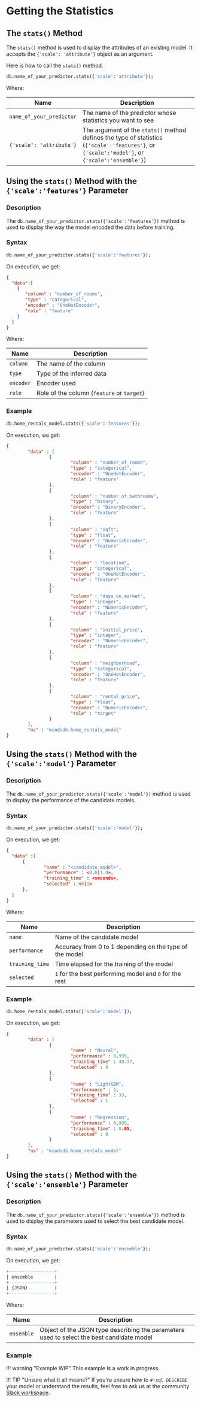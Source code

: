 # Getting the Statistics

## The `stats()` Method

The `stats()` method is used to display the attributes of an existing model. It accepts the `{'scale': 'attribute'}` object as an argument.

Here is how to call the `stats()` method.

```sql
db.name_of_your_predictor.stats({'scale':'attribute'});
```

Where:

| Name                       | Description                                                                                                                                       |
| ---------------------------|---------------------------------------------------------------------------------------------------------------------------------------------------|
| `name_of_your_predictor`   | The name of the predictor whose statistics you want to see                                                                                        |
| `{'scale': 'attribute'}`   | The argument of the `stats()` method defines the type of statistics (`{'scale':'features'}`, or `{'scale':'model'}`, or `{'scale':'ensemble'}`)   |

## Using the `stats()` Method with the `{'scale':'features'}` Parameter

### Description

The `db.name_of_your_predictor.stats({'scale':'features'})` method is used to display the way the model encoded the data before training.

### Syntax

```sql
db.name_of_your_predictor.stats({'scale':'features'});
```

On execution, we get:

```json
{
  "data":[
    {
       "column" : "number_of_rooms",
       "type" : "categorical",
       "encoder" : "OneHotEncoder",
       "role" : "feature"
    }
  ]
}
```

Where:

| Name            | Description                                      |
| --------------- | ------------------------------------------------ |
| `column`        | The name of the column                           |
| `type`          | Type of the inferred data                        |
| `encoder`       | Encoder used                                     |
| `role`          | Role of the column (`feature` or `target`)       |

### Example

```sql
db.home_rentals_model.stats({'scale':'features'});
```

On execution, we get:

```json
{
        "data" : [
                {
                        "column" : "number_of_rooms",
                        "type" : "categorical",
                        "encoder" : "OneHotEncoder",
                        "role" : "feature"
                },
                {
                        "column" : "number_of_bathrooms",
                        "type" : "binary",
                        "encoder" : "BinaryEncoder",
                        "role" : "feature"
                },
                {
                        "column" : "sqft",
                        "type" : "float",
                        "encoder" : "NumericEncoder",
                        "role" : "feature"
                },
                {
                        "column" : "location",
                        "type" : "categorical",
                        "encoder" : "OneHotEncoder",
                        "role" : "feature"
                },
                {
                        "column" : "days_on_market",
                        "type" : "integer",
                        "encoder" : "NumericEncoder",
                        "role" : "feature"
                },
                {
                        "column" : "initial_price",
                        "type" : "integer",
                        "encoder" : "NumericEncoder",
                        "role" : "feature"
                },
                {
                        "column" : "neighborhood",
                        "type" : "categorical",
                        "encoder" : "OneHotEncoder",
                        "role" : "feature"
                },
                {
                        "column" : "rental_price",
                        "type" : "float",
                        "encoder" : "NumericEncoder",
                        "role" : "target"
                }
        ],
        "ns" : "mindsdb.home_rentals_model"
}
```

## Using the `stats()` Method with the `{'scale':'model'}` Parameter

### Description

The `db.name_of_your_predictor.stats({'scale':'model'})` method is used to display the performance of the candidate models.

### Syntax

```sql
db.name_of_your_predictor.stats({'scale':'model'});
```

On execution, we get:

```json
{
  "data" :[
      {
              "name" : "<candidate_model>",
              "performance" : <0.0|1.0>,
              "training_time" : <seconds>,
              "selected" : <0|1>
      },
  ]
}
```

Where:

| Name                       | Description                                                |
| -------------------------- | ---------------------------------------------------------- |
| `name`                     | Name of the candidate model                                |
| `performance`              | Accuracy from 0 to 1 depending on the type of the model    |
| `training_time`            | Time elapsed for the training of the model                 |
| `selected`                 | `1` for the best performing model and `0` for the rest     |

### Example

```sql
db.home_rentals_model.stats({'scale':'model'});
```

On execution, we get:

```json
{
        "data" : [
                {
                        "name" : "Neural",
                        "performance" : 0.999,
                        "training_time" : 48.37,
                        "selected" : 0
                },
                {
                        "name" : "LightGBM",
                        "performance" : 1,
                        "training_time" : 33,
                        "selected" : 1
                },
                {
                        "name" : "Regression",
                        "performance" : 0.999,
                        "training_time" : 0.05,
                        "selected" : 0
                }
        ],
        "ns" : "mindsdb.home_rentals_model"
}
```

## Using the `stats()` Method with the `{'scale':'ensemble'}` Parameter

### Description

The `db.name_of_your_predictor.stats({'scale':'ensemble'})` method is used to display the parameters used to select the best candidate model.

### Syntax

```sql
db.name_of_your_predictor.stats({'scale':'ensemble'});
```

On execution, we get:

```sql
+-----------------+
| ensemble        |
+-----------------+
| {JSON}          |
+-----------------+
```

Where:

| Name       | Description                                                                               |
| ---------- | ----------------------------------------------------------------------------------------- |
| `ensemble` | Object of the JSON type describing the parameters used to select the best candidate model |

### Example

!!! warning "Example WIP"
    This example is a work in progress.

!!! TIP "Unsure what it all means?"
    If you're unsure how to `#!sql DESCRIBE` your model or understand the results, feel free to ask us at the community [Slack workspace](https://join.slack.com/t/mindsdbcommunity/shared_invite/zt-o8mrmx3l-5ai~5H66s6wlxFfBMVI6wQ).
